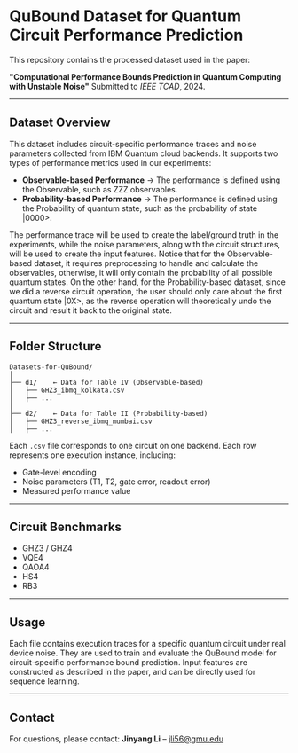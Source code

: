 # QuBound Dataset for Quantum Circuit Performance Prediction

This repository contains the processed dataset used in the paper:

**"Computational Performance Bounds Prediction in Quantum Computing with Unstable Noise"**
Submitted to *IEEE TCAD*, 2024.

---

## Dataset Overview

This dataset includes circuit-specific performance traces and noise parameters collected from IBM Quantum cloud backends. It supports two types of performance metrics used in our experiments:

* **Observable-based Performance** → The performance is defined using the Observable, such as ZZZ observables.
* **Probability-based Performance** → The performance is defined using the Probability of quantum state, such as the probability of state |0000>.

The performance trace will be used to create the label/ground truth in the experiments, while the noise parameters, along with the circuit structures, will be used to 
create the input features. Notice that for the Observable-based dataset, it requires preprocessing to handle and calculate the observables, otherwise, it will only contain
the probability of all possible quantum states. On the other hand, for the Probability-based dataset, since we did a reverse circuit operation, the user should only care
about the first quantum state |0X>, as the reverse operation will theoretically undo the circuit and result it back to the original state.


---

## Folder Structure

```
Datasets-for-QuBound/
│
├── d1/    ← Data for Table IV (Observable-based)
│   ├── GHZ3_ibmq_kolkata.csv
│   ├── ...
│
├── d2/    ← Data for Table II (Probability-based)
│   ├── GHZ3_reverse_ibmq_mumbai.csv
│   ├── ...
```

Each `.csv` file corresponds to one circuit on one backend.
Each row represents one execution instance, including:

* Gate-level encoding
* Noise parameters (T1, T2, gate error, readout error)
* Measured performance value

---

##  Circuit Benchmarks

* GHZ3 / GHZ4
* VQE4
* QAOA4
* HS4
* RB3

---

##  Usage

Each file contains execution traces for a specific quantum circuit under real device noise.
They are used to train and evaluate the QuBound model for circuit-specific performance bound prediction.
Input features are constructed as described in the paper, and can be directly used for sequence learning.

---

<!-- ##  Citation

Please cite the following if you use this dataset:

> \[Your paper’s citation entry once accepted]

--- -->

##  Contact

For questions, please contact:
**Jinyang Li** – jli56@gmu.edu

